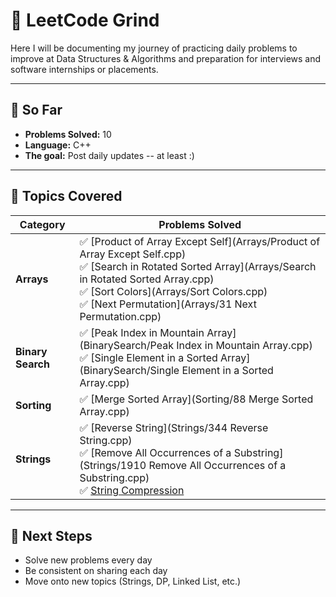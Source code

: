 # 🧠 LeetCode Grind

Here I will be documenting my journey of practicing daily problems to improve at Data Structures & Algorithms and preparation for interviews and software internships or placements. 

---

## 📅 So Far
- **Problems Solved:** 10   
- **Language:** C++   
- **The goal:** Post daily updates -- at least :)  

---

## 🧠 Topics Covered  

| Category | Problems Solved |
|-----------|----------------|
| **Arrays** | ✅ [Product of Array Except Self](Arrays/Product of Array Except Self.cpp) <br> ✅ [Search in Rotated Sorted Array](Arrays/Search in Rotated Sorted Array.cpp) <br> ✅ [Sort Colors](Arrays/Sort Colors.cpp) <br> ✅ [Next Permutation](Arrays/31 Next Permutation.cpp) |
| **Binary Search** | ✅ [Peak Index in Mountain Array](BinarySearch/Peak Index in Mountain Array.cpp) <br> ✅ [Single Element in a Sorted Array](BinarySearch/Single Element in a Sorted Array.cpp) |
| **Sorting** | ✅ [Merge Sorted Array](Sorting/88 Merge Sorted Array.cpp) |
| **Strings** | ✅ [Reverse String](Strings/344 Reverse String.cpp) <br> ✅ [Remove All Occurrences of a Substring](Strings/1910 Remove All Occurrences of a Substring.cpp) <br> ✅ [String Compression](Strings/443_String_Compression.cpp) |




---

## 🎯 Next Steps
- Solve new problems every day  
- Be consistent on sharing each day  
- Move onto new topics (Strings, DP, Linked List, etc.)  
